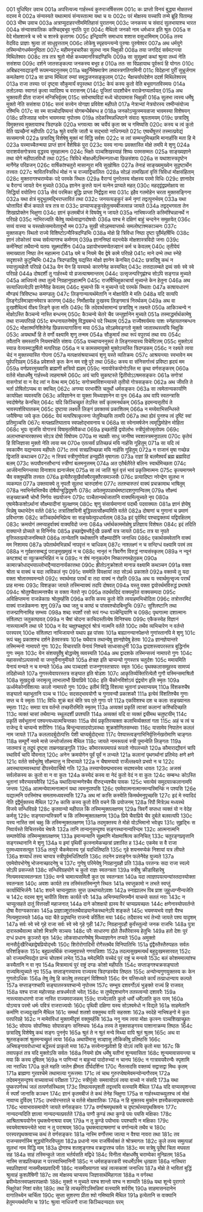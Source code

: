 001  	युधिष्ठिर उवाच
001a	अपरित्यज्य गार्हस्थ्यं कुरुराजर्षिसत्तम
001c	कः प्राप्तो विनयं बुद्ध्या मोक्षतत्त्वं वदस्व मे
002a	संन्यस्यते यथात्मायं संन्यस्तात्मा यथा च यः
002c	परं मोक्षस्य यच्चापि तन्मे ब्रूहि पितामह
003  	भीष्म उवाच
003a	अत्राप्युदाहरन्तीममितिहासं पुरातनम्
003c	जनकस्य च संवादं सुलभायाश्च भारत
004a	संन्यासफलिकः कश्चिद्बभूव नृपतिः पुरा
004c	मैथिलो जनको नाम धर्मध्वज इति श्रुतः
005a	स वेदे मोक्षशास्त्रे च स्वे च शास्त्रे कृतागमः
005c	इन्द्रियाणि समाधाय शशास वसुधामिमाम्
006a	तस्य वेदविदः प्राज्ञाः श्रुत्वा तां साधुवृत्तताम्
006c	लोकेषु स्पृहयन्त्यन्ये पुरुषाः पुरुषेश्वर
007a	अथ धर्मयुगे तस्मिन्योगधर्ममनुष्ठिता
007c	महीमनुचचारैका सुलभा नाम भिक्षुकी
008a	तया जगदिदं सर्वमटन्त्या मिथिलेश्वरः
008c	तत्र तत्र श्रुतो मोक्षे कथ्यमानस्त्रिदण्डिभिः
009a	सा सुसूक्ष्मां कथां श्रुत्वा तथ्यं नेति ससंशया
009c	दर्शने जातसङ्कल्पा जनकस्य बभूव ह
010a	ततः सा विप्रहायाथ पूर्वरूपं हि योगतः
010c	अबिभ्रदनवद्याङ्गी रूपमन्यदनुत्तमम्
011a	चक्षुर्निमेषमात्रेण लघ्वस्त्रगतिगामिनी
011c	विदेहानां पुरीं सुभ्रूर्जगाम कमलेक्षणा
012a	सा प्राप्य मिथिलां रम्यां समृद्धजनसङ्कुलाम्
012c	भैक्षचर्यापदेशेन ददर्श मिथिलेश्वरम्
013a	राजा तस्याः परं दृष्ट्वा सौकुमार्यं वपुस्तथा
013c	केयं कस्य कुतो वेति बभूवागतविस्मयः
014a	ततोऽस्याः स्वागतं कृत्वा व्यादिश्य च वरासनम्
014c	पूजितां पादशौचेन वरान्नेनाप्यतर्पयत्
015a	अथ भुक्तवती प्रीता राजानं मन्त्रिभिर्वृतम्
015c	सर्वभाष्यविदां मध्ये चोदयामास भिक्षुकी
016a	सुलभा त्वस्य धर्मेषु मुक्तो नेति ससंशया
016c	सत्त्वं सत्त्वेन योगज्ञा प्रविवेश महीपते
017a	नेत्राभ्यां नेत्रयोरस्य रश्मीन्संयोज्य रश्मिभिः
017c	सा स्म सञ्चोदयिष्यन्तं योगबन्धैर्बबन्ध ह
018a	जनकोऽप्युत्स्मयन्राजा भावमस्या विशेषयन्
018c	प्रतिजग्राह भावेन भावमस्या नृपोत्तमः
019a	तदेकस्मिन्नधिष्ठाने संवादः श्रूयतामयम्
019c	छत्रादिषु विमुक्तस्य मुक्तायाश्च त्रिदण्डके
020a	भगवत्याः क्व चर्येयं कृता क्व च गमिष्यसि
020c	कस्य च त्वं कुतो वेति पप्रच्छैनां महीपतिः
021a	श्रुते वयसि जातौ च सद्भावो नाधिगम्यते
021c	एष्वर्थेषूत्तरं तस्मात्प्रवेद्यं सत्समागमे
022a	छत्रादिषु विशेषेषु मुक्तं मां विद्धि सर्वशः
022c	स त्वां सम्मन्तुमिच्छामि मानार्हासि मता हि मे
023a	यस्माच्चैतन्मया प्राप्तं ज्ञानं वैशेषिकं पुरा
023c	यस्य नान्यः प्रवक्तास्ति मोक्षे तमपि मे शृणु
024a	पाराशर्यसगोत्रस्य वृद्धस्य सुमहात्मनः
024c	भिक्षोः पञ्चशिखस्याहं शिष्यः परमसम्मतः
025a	साङ्ख्यज्ञाने तथा योगे महीपालविधौ तथा
025c	त्रिविधे मोक्षधर्मेऽस्मिन्गताध्वा छिन्नसंशयः
026a	स यथाशास्त्रदृष्टेन मार्गेणेह परिव्रजन्
026c	वार्षिकांश्चतुरो मासान्पुरा मयि सुखोषितः
027a	तेनाहं साङ्ख्यमुख्येन सुदृष्टार्थेन तत्त्वतः
027c	श्रावितस्त्रिविधं मोक्षं न च राज्याद्विचालितः
028a	सोऽहं तामखिलां वृत्तिं त्रिविधां मोक्षसंहिताम्
028c	मुक्तरागश्चराम्येकः पदे परमके स्थितः
029a	वैराग्यं पुनरेतस्य मोक्षस्य परमो विधिः
029c	ज्ञानादेव च वैराग्यं जायते येन मुच्यते
030a	ज्ञानेन कुरुते यत्नं यत्नेन प्राप्यते महत्
030c	महद्द्वंद्वप्रमोक्षाय सा सिद्धिर्या वयोतिगा
031a	सेयं परमिका बुद्धिः प्राप्ता निर्द्वंद्वता मया
031c	इहैव गतमोहेन चरता मुक्तसङ्गिना
032a	यथा क्षेत्रं मृदूभूतमद्भिराप्लावितं तथा
032c	जनयत्यङ्कुरं कर्म नृणां तद्वत्पुनर्भवम्
033a	यथा चोत्तापितं बीजं कपाले यत्र तत्र वा
033c	प्राप्याप्यङ्कुरहेतुत्वमबीजत्वान्न जायते
034a	तद्वद्भगवता तेन शिखाप्रोक्तेन भिक्षुणा
034c	ज्ञानं कृतमबीजं मे विषयेषु न जायते
035a	नाभिषज्जति कस्मिंश्चिन्नानर्थे न परिग्रहे
035c	नाभिरज्यति चैतेषु व्यर्थत्वाद्रागदोषयोः
036a	यश्च मे दक्षिणं बाहुं चन्दनेन समुक्षयेत्
036c	सव्यं वास्या च यस्तक्षेत्समावेतावुभौ मम
037a	सुखी सोऽहमवाप्तार्थः समलोष्टाश्मकाञ्चनः
037c	मुक्तसङ्गः स्थितो राज्ये विशिष्टोऽन्यैस्त्रिदण्डिभिः
038a	मोक्षे हि त्रिविधा निष्ठा दृष्टा पूर्वैर्महर्षिभिः
038c	ज्ञानं लोकोत्तरं यच्च सर्वत्यागश्च कर्मणाम्
039a	ज्ञाननिष्ठां वदन्त्येके मोक्षशास्त्रविदो जनाः
039c	कर्मनिष्ठां तथैवान्ये यतयः सूक्ष्मदर्शिनः
040a	प्रहायोभयमप्येतज्ज्ञानं कर्म च केवलम्
040c	तृतीयेयं समाख्याता निष्ठा तेन महात्मना
041a	यमे च नियमे चैव द्वेषे कामे परिग्रहे
041c	माने दम्भे तथा स्नेहे सदृशास्ते कुटुम्बिभिः
042a	त्रिदण्डादिषु यद्यस्ति मोक्षो ज्ञानेन केनचित्
042c	छत्रादिषु कथं न स्यात्तुल्यहेतौ परिग्रहे
043a	येन येन हि यस्यार्थः कारणेनेह कस्यचित्
043c	तत्तदालम्बते द्रव्यं सर्वः स्वे स्वे परिग्रहे
044a	दोषदर्शी तु गार्हस्थ्ये यो व्रजत्याश्रमान्तरम्
044c	उत्सृजन्परिगृह्णंश्च सोऽपि सङ्गान्न मुच्यते
045a	आधिपत्ये तथा तुल्ये निग्रहानुग्रहात्मनि
045c	राजर्षिभिक्षुकाचार्या मुच्यन्ते केन हेतुना
046a	अथ सत्याधिपत्येऽपि ज्ञानेनैवेह केवलम्
046c	मुच्यन्ते किं न मुच्यन्ते पदे परमके स्थिताः
047a	काषायधारणं मौण्ड्यं त्रिविष्टब्धः कमण्डलुः
047c	लिङ्गान्यत्यर्थमेतानि न मोक्षायेति मे मतिः
048a	यदि सत्यपि लिङ्गेऽस्मिञ्ज्ञानमेवात्र कारणम्
048c	निर्मोक्षायेह दुःखस्य लिङ्गमात्रं निरर्थकम्
049a	अथ वा दुःखशैथिल्यं वीक्ष्य लिङ्गे कृता मतिः
049c	किं तदेवार्थसामान्यं छत्रादिषु न लक्ष्यते
050a	आकिञ्चन्ये न मोक्षोऽस्ति कैञ्चन्ये नास्ति बन्धनम्
050c	कैञ्चन्ये चेतरे चैव जन्तुर्ज्ञानेन मुच्यते
051a	तस्माद्धर्मार्थकामेषु तथा राज्यपरिग्रहे
051c	बन्धनायतनेष्वेषु विद्ध्यबन्धे पदे स्थितम्
052a	राज्यैश्वर्यमयः पाशः स्नेहायतनबन्धनः
052c	मोक्षाश्मनिशितेनेह छिन्नस्त्यागासिना मया
053a	सोऽहमेवङ्गतो मुक्तो जातास्थस्त्वयि भिक्षुकि
053c	अयथार्थो हि ते वर्णो वक्ष्यामि शृणु तन्मम
054a	सौकुमार्यं तथा रूपं वपुरग्र्यं तथा वयः
054c	तवैतानि समस्तानि नियमश्चेति संशयः
055a	यच्चाप्यननुरूपं ते लिङ्गस्यास्य विचेष्टितम्
055c	मुक्तोऽयं स्यान्न वेत्यस्माद्धर्षितो मत्परिग्रहः
056a	न च कामसमायुक्ते मुक्तेऽप्यस्ति त्रिदण्डकम्
056c	न रक्ष्यते त्वया चेदं न मुक्तस्यास्ति गोपना
057a	मत्पक्षसंश्रयाच्चायं शृणु यस्ते व्यतिक्रमः
057c	आश्रयन्त्याः स्वभावेन मम पूर्वपरिग्रहम्
058a	प्रवेशस्ते कृतः केन मम राष्ट्रे पुरे तथा
058c	कस्य वा संनिसर्गात्त्वं प्रविष्टा हृदयं मम
059a	वर्णप्रवरमुख्यासि ब्राह्मणी क्षत्रियो ह्यहम्
059c	नावयोरेकयोगोऽस्ति मा कृथा वर्णसङ्करम्
060a	वर्तसे मोक्षधर्मेषु गार्हस्थ्ये त्वहमाश्रमे
060c	अयं चापि सुकष्टस्ते द्वितीयोऽऽश्रमसङ्करः
061a	सगोत्रां वासगोत्रां वा न वेद त्वां न वेत्थ माम्
061c	सगोत्रमाविशन्त्यास्ते तृतीयो गोत्रसङ्करः
062a	अथ जीवति ते भर्ता प्रोषितोऽप्यथ वा क्वचित्
062c	अगम्या परभार्येति चतुर्थो धर्मसङ्करः
063a	सा त्वमेतान्यकार्याणि कार्यापेक्षा व्यवस्यसि
063c	अविज्ञानेन वा युक्ता मिथ्याज्ञानेन वा पुनः
064a	अथ वापि स्वतन्त्रासि स्वदोषेणेह केनचित्
064c	यदि किञ्चिच्छ्रुतं तेऽस्ति सर्वं कृतमनर्थकम्
065a	इदमन्यत्तृतीयं ते भावस्पर्शविघातकम्
065c	दुष्टाया लक्ष्यते लिङ्गं प्रवक्तव्यं प्रकाशितम्
066a	न मय्येवाभिसन्धिस्ते जयैषिण्या जये कृतः
066c	येयं मत्परिषत्कृत्स्ना जेतुमिच्छसि तामपि
067a	तथा ह्येवं पुनश्च त्वं दृष्टिं स्वां प्रतिमुञ्चसि
067c	मत्पक्षप्रतिघाताय स्वपक्षोद्भावनाय च
068a	सा स्वेनामर्षजेन त्वमृद्धिमोहेन मोहिता
068c	भूयः सृजसि योगास्त्रं विषामृतमिवैकधा
069a	इच्छतोर्हि द्वयोर्लाभः स्त्रीपुंसोरमृतोपमः
069c	अलाभश्चाप्यरक्तस्य सोऽत्र दोषो विषोपमः
070a	मा स्प्राक्षीः साधु जानीष्व स्वशास्त्रमनुपालय
070c	कृतेयं हि विजिज्ञासा मुक्तो नेति त्वया मम
070e 	एतत्सर्वं प्रतिच्छन्नं मयि नार्हसि गूहितुम्
071a	सा यदि त्वं स्वकार्येण यद्यन्यस्य महीपतेः
071c	तत्त्वं सत्रप्रतिच्छन्ना मयि नार्हसि गूहितुम्
072a	न राजानं मृषा गच्छेन्न द्विजातिं कथञ्चन
072c	न स्त्रियं स्त्रीगुणोपेतां हन्युर्ह्येते मृषागताः
073a	राज्ञां हि बलमैश्वर्यं ब्रह्म ब्रह्मविदां बलम्
073c	रूपयौवनसौभाग्यं स्त्रीणां बलमनुत्तमम्
074a	अत एतैर्बलैरेते बलिनः स्वार्थमिच्छता
074c	आर्जवेनाभिगन्तव्या विनाशाय ह्यनार्जवम्
075a	सा त्वं जातिं श्रुतं वृत्तं भावं प्रकृतिमात्मनः
075c	कृत्यमागमने चैव वक्तुमर्हसि तत्त्वतः
076a	इत्येतैरसुखैर्वाक्यैरयुक्तैरसमञ्जसैः
076c	प्रत्यादिष्टा नरेन्द्रेण सुलभा न व्यकम्पत
077a	उक्तवाक्ये तु नृपतौ सुलभा चारुदर्शना
077c	ततश्चारुतरं वाक्यं प्रचक्रामाथ भाषितुम्
078a	नवभिर्नवभिश्चैव दोषैर्वाग्बुद्धिदूषणैः
078c	अपेतमुपपन्नार्थमष्टादशगुणान्वितम्
079a	सौक्ष्म्यं सङ्ख्याक्रमौ चोभौ निर्णयः सप्रयोजनः
079c	पञ्चैतान्यर्थजातानि वाक्यमित्युच्यते नृप
080a	एषामेकैकशोऽर्थानां सौक्ष्म्यादीनां सुलक्षणम्
080c	शृणु संसार्यमाणानां पदार्थैः पदवाक्यतः
081a	ज्ञानं ज्ञेयेषु भिन्नेषु यथाभेदेन वर्तते
081c	तत्रातिशयिनी बुद्धिस्तत्सौक्ष्म्यमिति वर्तते
082a	दोषाणां च गुणानां च प्रमाणं प्रविभागशः
082c	कञ्चिदर्थमभिप्रेत्य सा सङ्ख्येत्युपधार्यताम्
083a	इदं पूर्वमिदं पश्चाद्वक्तव्यं यद्विवक्षितम्
083c	क्रमयोगं तमप्याहुर्वाक्यं वाक्यविदो जनाः
084a	धर्मार्थकाममोक्षेषु प्रतिज्ञाय विशेषतः
084c	इदं तदिति वाक्यान्ते प्रोच्यते स विनिर्णयः
085a	इच्छाद्वेषभवैर्दुःखैः प्रकर्षो यत्र जायते
085c	तत्र या नृपते वृत्तिस्तत्प्रयोजनमिष्यते
086a	तान्येतानि यथोक्तानि सौक्ष्म्यादीनि जनाधिप
086c	एकार्थसमवेतानि वाक्यं मम निशामय
087a	उपेतार्थमभिन्नार्थं नापवृत्तं न चाधिकम्
087c	नाश्लक्ष्णं न च सन्दिग्धं वक्ष्यामि परमं तव
088a	न गुर्वक्षरसम्बद्धं पराङ्मुखमुखं न च
088c	नानृतं न त्रिवर्गेण विरुद्धं नाप्यसंस्कृतम्
089a	न न्यूनं कष्टशब्दं वा व्युत्क्रमाभिहितं न च
089c	न शेषं नानुकल्पेन निष्कारणमहेतुकम्
090a	कामात्क्रोधाद्भयाल्लोभाद्दैन्यादानार्यकात्तथा
090c	ह्रीतोऽनुक्रोशतो मानान्न वक्ष्यामि कथञ्चन
091a	वक्ता श्रोता च वाक्यं च यदा त्वविकलं नृप
091c	सममेति विवक्षायां तदा सोऽर्थः प्रकाशते
092a	वक्तव्ये तु यदा वक्ता श्रोतारमवमन्यते
092c	स्वार्थमाह परार्थं वा तदा वाक्यं न रोहति
093a	अथ यः स्वार्थमुत्सृज्य परार्थं प्राह मानवः
093c	विशङ्का जायते तस्मिन्वाक्यं तदपि दोषवत्
094a	यस्तु वक्ता द्वयोरर्थमविरुद्धं प्रभाषते
094c	श्रोतुश्चैवात्मनश्चैव स वक्ता नेतरो नृप
095a	तदर्थवदिदं वाक्यमुपेतं वाक्यसम्पदा
095c	अविक्षिप्तमना राजन्नेकाग्रः श्रोतुमर्हसि
096a	कासि कस्य कुतो वेति त्वयाहमभिचोदिता
096c	तत्रोत्तरमिदं वाक्यं राजन्नेकमनाः शृणु
097a	यथा जतु च काष्ठं च पांसवश्चोदबिन्दुभिः
097c	सुश्लिष्टानि तथा राजन्प्राणिनामिह सम्भवः
098a	शब्दः स्पर्शो रसो रूपं गन्धः पञ्चेन्द्रियाणि च
098c	पृथगात्मा दशात्मानः संश्लिष्टा जतुकाष्ठवत्
099a	न चैषां चोदना काचिदस्तीत्येष विनिश्चयः
099c	एकैकस्येह विज्ञानं नास्त्यात्मनि तथा परे
100a	न वेद चक्षुश्चक्षुष्ट्वं श्रोत्रं नात्मनि वर्तते
100c	तथैव व्यभिचारेण न वर्तन्ते परस्परम्
100e 	संश्लिष्टा नाभिजायन्ते यथाप इह पांसवः
101a	बाह्यानन्यानपेक्षन्ते गुणांस्तानपि मे शृणु
101c	रूपं चक्षुः प्रकाशश्च दर्शने हेतवस्त्रयः
101e 	यथैवात्र तथान्येषु ज्ञानज्ञेयेषु हेतवः
102a	ज्ञानज्ञेयान्तरे तस्मिन्मनो नामापरो गुणः
102c	विचारयति येनायं निश्चये साध्वसाधुनी
103a	द्वादशस्त्वपरस्तत्र बुद्धिर्नाम गुणः स्मृतः
103c	येन संशयपूर्वेषु बोद्धव्येषु व्यवस्यति
104a	अथ द्वादशके तस्मिन्सत्त्वं नामापरो गुणः
104c	महासत्त्वोऽल्पसत्त्वो वा जन्तुर्येनानुमीयते
105a	क्षेत्रज्ञ इति चाप्यन्यो गुणस्तत्र चतुर्दशः
105c	ममायमिति येनायं मन्यते न च मन्यते
106a	अथ पञ्चदशो राजन्गुणस्तत्रापरः स्मृतः
106c	पृथक्कलासमूहस्य सामग्र्यं तदिहोच्यते
107a	गुणस्त्वेवापरस्तत्र सङ्घात इति षोडशः
107c	आकृतिर्व्यक्तिरित्येतौ गुणौ यस्मिन्समाश्रितौ
108a	सुखदुःखे जरामृत्यू लाभालाभौ प्रियाप्रिये
108c	इति चैकोनविंशोऽयं द्वंद्वयोग इति स्मृतः
109a	ऊर्ध्वमेकोनविंशत्याः कालो नामापरो गुणः
109c	इतीमं विद्धि विंशत्या भूतानां प्रभवाप्ययम्
110a	विंशकश्चैष सङ्घातो महाभूतानि पञ्च च
110c	सदसद्भावयोगौ च गुणावन्यौ प्रकाशकौ
111a	इत्येवं विंशतिश्चैव गुणाः सप्त च ये स्मृताः
111c	विधिः शुक्रं बलं चेति त्रय एते गुणाः परे
112a	एकविंशश्च दश च कलाः सङ्ख्यानतः स्मृताः
112c	समग्रा यत्र वर्तन्ते तच्छरीरमिति स्मृतम्
113a	अव्यक्तं प्रकृतिं त्वासां कलानां कश्चिदिच्छति
113c	व्यक्तं चासां तथैवान्यः स्थूलदर्शी प्रपश्यति
114a	अव्यक्तं यदि वा व्यक्तं द्वयीमथ चतुष्टयीम्
114c	प्रकृतिं सर्वभूतानां पश्यन्त्यध्यात्मचिन्तकाः
115a	सेयं प्रकृतिरव्यक्ता कलाभिर्व्यक्ततां गता
115c	अहं च त्वं च राजेन्द्र ये चाप्यन्ये शरीरिणः
116a	बिन्दुन्यासादयोऽवस्थाः शुक्रशोणितसम्भवाः
116c	यासामेव निपातेन कललं नाम जायते
117a	कललादर्बुदोत्पत्तिः पेशी चाप्यर्बुदोद्भवा
117c	पेश्यास्त्वङ्गाभिनिर्वृत्तिर्नखरोमाणि चाङ्गतः
118a	सम्पूर्णे नवमे मासे जन्तोर्जातस्य मैथिल
118c	जायते नामरूपत्वं स्त्री पुमान्वेति लिङ्गतः
119a	जातमात्रं तु तद्रूपं दृष्ट्वा ताम्रनखाङ्गुलि
119c	कौमाररूपमापन्नं रूपतो नोपलभ्यते
120a	कौमाराद्यौवनं चापि स्थाविर्यं चापि यौवनात्
120c	अनेन क्रमयोगेन पूर्वं पूर्वं न लभ्यते
121a	कलानां पृथगर्थानां प्रतिभेदः क्षणे क्षणे
121c	वर्तते सर्वभूतेषु सौक्ष्म्यात्तु न विभाव्यते
122a	न चैषामप्ययो राजँल्लक्ष्यते प्रभवो न च
122c	अवस्थायामवस्थायां दीपस्येवार्चिषो गतिः
123a	तस्याप्येवम्प्रभावस्य सदश्वस्येव धावतः
123c	अजस्रं सर्वलोकस्य कः कुतो वा न वा कुतः
124a	कस्येदं कस्य वा नेदं कुतो वेदं न वा कुतः
124c	सम्बन्धः कोऽस्ति भूतानां स्वैरप्यवयवैरिह
125a	यथादित्यान्मणेश्चैव वीरुद्भ्यश्चैव पावकः
125c	भवत्येवं समुदयात्कलानामपि जन्तवः
126a	आत्मन्येवात्मनात्मानं यथा त्वमनुपश्यसि
126c	एवमेवात्मनात्मानमन्यस्मिन्किं न पश्यसि
126e 	यद्यात्मनि परस्मिंश्च समतामध्यवस्यसि
127a	अथ मां कासि कस्येति किमर्थमनुपृच्छसि
127c	इदं मे स्यादिदं नेति द्वंद्वैर्मुक्तस्य मैथिल
127e 	कासि कस्य कुतो वेति वचने किं प्रयोजनम्
128a	रिपौ मित्रेऽथ मध्यस्थे विजये सन्धिविग्रहे
128c	कृतवान्यो महीपाल किं तस्मिन्मुक्तलक्षणम्
129a	त्रिवर्गे सप्तधा व्यक्तं यो न वेदेह कर्मसु
129c	सङ्गवान्यस्त्रिवर्गे च किं तस्मिन्मुक्तलक्षणम्
130a	प्रिये चैवाप्रिये चैव दुर्बले बलवत्यपि
130c	यस्य नास्ति समं चक्षुः किं तस्मिन्मुक्तलक्षणम्
131a	तदमुक्तस्य ते मोक्षे योऽभिमानो भवेन्नृप
131c	सुहृद्भिः स निवार्यस्ते विचित्तस्येव भेषजैः
132a	तानि तान्यनुसन्दृश्य सङ्गस्थानान्यरिन्दम
132c	आत्मनात्मनि सम्पश्येत्किं तस्मिन्मुक्तलक्षणम्
133a	इमान्यन्यानि सूक्ष्माणि मोक्षमाश्रित्य कानिचित्
133c	चतुरङ्गप्रवृत्तानि सङ्गस्थानानि मे शृणु
134a	य इमां पृथिवीं कृत्स्नामेकच्छत्रां प्रशास्ति ह
134c	एकमेव स वै राजा पुरमध्यावसत्युत
135a	तत्पुरे चैकमेवास्य गृहं यदधितिष्ठति
135c	गृहे शयनमप्येकं निशायां यत्र लीयते
136a	शय्यार्धं तस्य चाप्यत्र स्त्रीपूर्वमधितिष्ठति
136c	तदनेन प्रसङ्गेन फलेनैवेह युज्यते
137a	एवमेवोपभोगेषु भोजनाच्छादनेषु च
137c	गुणेषु परिमेयेषु निग्रहानुग्रहौ प्रति
138a	परतन्त्रः सदा राजा स्वल्पे सोऽपि प्रसज्जते
138c	सन्धिविग्रहयोगे च कुतो राज्ञः स्वतन्त्रता
139a	स्त्रीषु क्रीडाविहारेषु नित्यमस्यास्वतन्त्रता
139c	मन्त्रे चामात्यसमितौ कुत एव स्वतन्त्रता
140a	यदा त्वाज्ञापयत्यन्यांस्तदास्योक्ता स्वतन्त्रता
140c	अवशः कार्यते तत्र तस्मिंस्तस्मिन्गुणे स्थितः
141a	स्वप्तुकामो न लभते स्वप्तुं कार्यार्थिभिर्जनैः
141c	शयने चाप्यनुज्ञातः सुप्त उत्थाप्यतेऽवशः
142a	स्नाह्यालभ पिब प्राश जुहुध्यग्नीन्यजेति च
142c	वदस्व शृणु चापीति विवशः कार्यते परैः
143a	अभिगम्याभिगम्यैनं याचन्ते सततं नराः
143c	न चाप्युत्सहते दातुं वित्तरक्षी महाजनात्
144a	दाने कोशक्षयो ह्यस्य वैरं चाप्यप्रयच्छतः
144c	क्षणेनास्योपवर्तन्ते दोषा वैराग्यकारकाः
145a	प्राज्ञाञ्शूरांस्तथैवाढ्यानेकस्थानेऽपि शङ्कते
145c	भयमप्यभये राज्ञो यैश्च नित्यमुपास्यते
146a	यदा चैते प्रदुष्यन्ति राजन्ये कीर्तिता मया
146c	तदैवास्य भयं तेभ्यो जायते पश्य यादृशम्
147a	सर्वः स्वे स्वे गृहे राजा सर्वः स्वे स्वे गृहे गृही
147c	निग्रहानुग्रहौ कुर्वंस्तुल्यो जनक राजभिः
148a	पुत्रा दारास्तथैवात्मा कोशो मित्राणि सञ्चयः
148c	परैः साधारणा ह्येते तैस्तैरेवास्य हेतुभिः
149a	हतो देशः पुरं दग्धं प्रधानः कुञ्जरो मृतः
149c	लोकसाधारणेष्वेषु मिथ्याज्ञानेन तप्यते
150a	अमुक्तो मानसैर्दुःखैरिच्छाद्वेषप्रियोद्भवैः
150c	शिरोरोगादिभी रोगैस्तथैव विनिपातिभिः
151a	द्वंद्वैस्तैस्तैरुपहतः सर्वतः परिशङ्कितः
151c	बहुप्रत्यर्थिकं राज्यमुपास्ते गणयन्निशाः
152a	तदल्पसुखमत्यर्थं बहुदुःखमसारवत्
152c	को राज्यमभिपद्येत प्राप्य चोपशमं लभेत्
153a	ममेदमिति यच्चेदं पुरं राष्ट्रं च मन्यसे
153c	बलं कोशममात्यांश्च कस्यैतानि न वा नृप
154a	मित्रामात्यं पुरं राष्ट्रं दण्डः कोशो महीपतिः
154c	सप्ताङ्गश्चक्रसङ्घातो राज्यमित्युच्यते नृप
155a	सप्ताङ्गस्यास्य राज्यस्य त्रिदण्डस्येव तिष्ठतः
155c	अन्योन्यगुणयुक्तस्य कः केन गुणतोऽधिकः
156a	तेषु तेषु हि कालेषु तत्तदङ्गं विशिष्यते
156c	येन यत्सिध्यते कार्यं तत्प्राधान्याय कल्पते
157a	सप्ताङ्गश्चापि सङ्घातस्त्रयश्चान्ये नृपोत्तम
157c	सम्भूय दशवर्गोऽयं भुङ्क्ते राज्यं हि राजवत्
158a	यश्च राजा महोत्साहः क्षत्रधर्मरतो भवेत्
158c	स तुष्येद्दशभागेन ततस्त्वन्यो दशावरैः
159a	नास्त्यसाधारणो राजा नास्ति राज्यमराजकम्
159c	राज्येऽसति कुतो धर्मो धर्मेऽसति कुतः परम्
160a	योऽप्यत्र परमो धर्मः पवित्रं राजराज्ययोः
160c	पृथिवी दक्षिणा यस्य सोऽश्वमेधो न विद्यते
161a	साहमेतानि कर्माणि राज्यदुःखानि मैथिल
161c	समर्था शतशो वक्तुमथ वापि सहस्रशः
162a	स्वदेहे नाभिषङ्गो मे कुतः परपरिग्रहे
162c	न मामेवंविधां मुक्तामीदृशं वक्तुमर्हसि
163a	ननु नाम त्वया मोक्षः कृत्स्नः पञ्चशिखाच्छ्रुतः
163c	सोपायः सोपनिषदः सोपासङ्गः सनिश्चयः
164a	तस्य ते मुक्तसङ्गस्य पाशानाक्रम्य तिष्ठतः
164c	छत्रादिषु विशेषेषु कथं सङ्गः पुनर्नृप
165a	श्रुतं ते न श्रुतं मन्ये मिथ्या वापि श्रुतं श्रुतम्
165c	अथ वा श्रुतसङ्काशं श्रुतमन्यच्छ्रुतं त्वया
166a	अथापीमासु सञ्ज्ञासु लौकिकीषु प्रतिष्ठसि
166c	अभिषङ्गावरोधाभ्यां बद्धस्त्वं प्राकृतो मया
167a	सत्त्वेनानुप्रवेशो हि योऽयं त्वयि कृतो मया
167c	किं तवापकृतं तत्र यदि मुक्तोऽसि सर्वतः
168a	नियमो ह्येष धर्मेषु यतीनां शून्यवासिता
168c	शून्यमावासयन्त्या च मया किं कस्य दूषितम्
169a	न पाणिभ्यां न बाहुभ्यां पादोरुभ्यां न चानघ
169c	न गात्रावयवैरन्यैः स्पृशामि त्वा नराधिप
170a	कुले महति जातेन ह्रीमता दीर्घदर्शिना
170c	नैतत्सदसि वक्तव्यं सद्वासद्वा मिथः कृतम्
171a	ब्राह्मणा गुरवश्चेमे तथामात्या गुरूत्तमाः
171c	त्वं चाथ गुरुरप्येषामेवमन्योन्यगौरवम्
172a	तदेवमनुसन्दृश्य वाच्यावाच्यं परीक्षता
172c	स्त्रीपुंसोः समवायोऽयं त्वया वाच्यो न संसदि
173a	यथा पुष्करपर्णस्थं जलं तत्पर्णसंस्थितम्
173c	तिष्ठत्यस्पृशती तद्वत्त्वयि वत्स्यामि मैथिल
174a	यदि वाप्यस्पृशन्त्या मे स्पर्शं जानासि कञ्चन
174c	ज्ञानं कृतमबीजं ते कथं तेनेह भिक्षुणा
175a	स गार्हस्थ्याच्च्युतश्च त्वं मोक्षं नावाप्य दुर्विदम्
175c	उभयोरन्तराले च वर्तसे मोक्षवातिकः
176a	न हि मुक्तस्य मुक्तेन ज्ञस्यैकत्वपृथक्त्वयोः
176c	भावाभावसमायोगे जायते वर्णसङ्करः
177a	वर्णाश्रमपृथक्त्वे च दृष्टार्थस्यापृथक्त्विनः
177c	नान्यदन्यदिति ज्ञात्वा नान्यदन्यत्प्रवर्तते
178a	पाणौ कुण्डं तथा कुण्डे पयः पयसि मक्षिकाः
178c	आश्रिताश्रययोगेन पृथक्त्वेनाश्रया वयम्
179a	न तु कुण्डे पयोभावः पयश्चापि न मक्षिकाः
179c	स्वयमेवाश्रयन्त्येते भावा न तु पराश्रयम्
180a	पृथक्त्वादाश्रमाणां च वर्णान्यत्वे तथैव च
180c	परस्परपृथक्त्वाच्च कथं ते वर्णसङ्करः
181a	नास्मि वर्णोत्तमा जात्या न वैश्या नावरा तथा
181c	तव राजन्सवर्णास्मि शुद्धयोनिरविप्लुता
182a	प्रधानो नाम राजर्षिर्व्यक्तं ते श्रोत्रमागतः
182c	कुले तस्य समुत्पन्नां सुलभां नाम विद्धि माम्
183a	द्रोणश्च शतशृङ्गश्च वक्रद्वारश्च पर्वतः
183c	मम सत्रेषु पूर्वेषां चिता मघवता सह
184a	साहं तस्मिन्कुले जाता भर्तर्यसति मद्विधे
184c	विनीता मोक्षधर्मेषु चराम्येका मुनिव्रतम्
185a	नास्मि सत्रप्रतिच्छन्ना न परस्वाभिमानिनी
185c	न धर्मसङ्करकरी स्वधर्मेऽस्मि धृतव्रता
186a	नास्थिरा स्वप्रतिज्ञायां नासमीक्ष्यप्रवादिनी
186c	नासमीक्ष्यागता चाहं त्वत्सकाशं जनाधिप
187a	मोक्षे ते भावितां बुद्धिं श्रुत्वाहं कुशलैषिणी
187c	तव मोक्षस्य चाप्यस्य जिज्ञासार्थमिहागता
188a	न वर्गस्था ब्रवीम्येतत्स्वपक्षपरपक्षयोः
188c	मुक्तो न मुच्यते यश्च शान्तो यश्च न शाम्यति
189a	यथा शून्ये पुरागारे भिक्षुरेकां निशां वसेत्
189c	तथा हि त्वच्छरीरेऽस्मिन्निमां वत्स्यामि शर्वरीम्
190a	साहमासनदानेन वागातिथ्येन चार्चिता
190c	सुप्ता सुशरणा प्रीता श्वो गमिष्यामि मैथिल
191a	इत्येतानि स वाक्यानि हेतुमन्त्यर्थवन्ति च
191c	श्रुत्वा नाधिजगौ राजा किञ्चिदन्यदतः परम्

